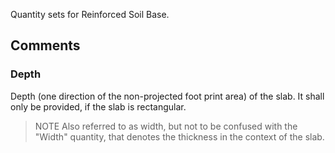 Quantity sets for Reinforced Soil Base.

<!-- end of short definition -->


## Comments

### Depth

Depth (one direction of the non-projected foot print area) of the slab. It shall only be provided, if the slab is rectangular.
> NOTE Also referred to as width, but not to be confused with the "Width" quantity, that denotes the thickness in the context of the slab.

